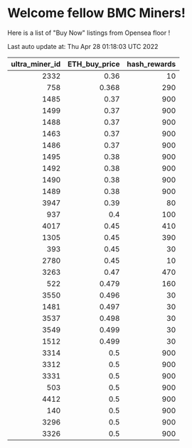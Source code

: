 # Welcome fellow BMC Miners!
Here is a list of "Buy Now" listings from Opensea floor !


Last auto update at: Thu Apr 28 01:18:03 UTC 2022


|   ultra_miner_id |   ETH_buy_price |   hash_rewards |
|-----------------:|----------------:|---------------:|
|             2332 |           0.36  |             10 |
|              758 |           0.368 |            290 |
|             1485 |           0.37  |            900 |
|             1499 |           0.37  |            900 |
|             1488 |           0.37  |            900 |
|             1463 |           0.37  |            900 |
|             1486 |           0.37  |            900 |
|             1495 |           0.38  |            900 |
|             1492 |           0.38  |            900 |
|             1490 |           0.38  |            900 |
|             1489 |           0.38  |            900 |
|             3947 |           0.39  |             80 |
|              937 |           0.4   |            100 |
|             4017 |           0.45  |            410 |
|             1305 |           0.45  |            390 |
|              393 |           0.45  |             30 |
|             2780 |           0.45  |             10 |
|             3263 |           0.47  |            470 |
|              522 |           0.479 |            160 |
|             3550 |           0.496 |             30 |
|             1481 |           0.497 |             30 |
|             3537 |           0.498 |             30 |
|             3549 |           0.499 |             30 |
|             1512 |           0.499 |             30 |
|             3314 |           0.5   |            900 |
|             3312 |           0.5   |            900 |
|             3331 |           0.5   |            900 |
|              503 |           0.5   |            900 |
|             4412 |           0.5   |            900 |
|              140 |           0.5   |            900 |
|             3296 |           0.5   |            900 |
|             3326 |           0.5   |            900 |
